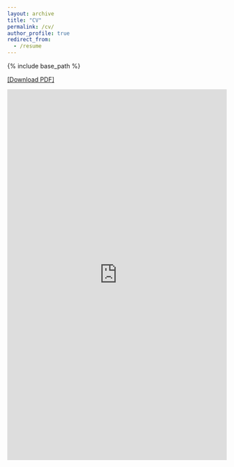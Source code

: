 ```yaml
---
layout: archive
title: "CV"
permalink: /cv/
author_profile: true
redirect_from:
  - /resume
---
```


{% include base_path %}

<a href="https://www.diegoscardoso.com/files/DiegoCardoso_CV.pdf" target="_blank">[Download PDF]</a>

<embed src="https://www.diegoscardoso.com/files/DiegoCardoso_CV.pdf" width="100%" height="850px" type="application/pdf">
